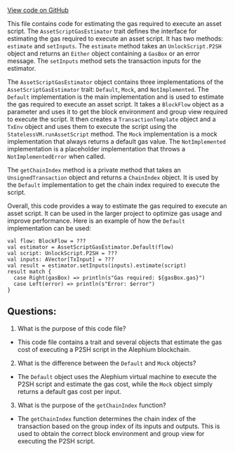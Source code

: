 [View code on GitHub](https://github.com/alephium/alephium/blob/master/flow/src/main/scala/org/alephium/flow/gasestimation/AssetScriptGasEstimator.scala)

This file contains code for estimating the gas required to execute an asset script. The `AssetScriptGasEstimator` trait defines the interface for estimating the gas required to execute an asset script. It has two methods: `estimate` and `setInputs`. The `estimate` method takes an `UnlockScript.P2SH` object and returns an `Either` object containing a `GasBox` or an error message. The `setInputs` method sets the transaction inputs for the estimator.

The `AssetScriptGasEstimator` object contains three implementations of the `AssetScriptGasEstimator` trait: `Default`, `Mock`, and `NotImplemented`. The `Default` implementation is the main implementation and is used to estimate the gas required to execute an asset script. It takes a `BlockFlow` object as a parameter and uses it to get the block environment and group view required to execute the script. It then creates a `TransactionTemplate` object and a `TxEnv` object and uses them to execute the script using the `StatelessVM.runAssetScript` method. The `Mock` implementation is a mock implementation that always returns a default gas value. The `NotImplemented` implementation is a placeholder implementation that throws a `NotImplementedError` when called.

The `getChainIndex` method is a private method that takes an `UnsignedTransaction` object and returns a `ChainIndex` object. It is used by the `Default` implementation to get the chain index required to execute the script.

Overall, this code provides a way to estimate the gas required to execute an asset script. It can be used in the larger project to optimize gas usage and improve performance. Here is an example of how the `Default` implementation can be used:

```
val flow: BlockFlow = ???
val estimator = AssetScriptGasEstimator.Default(flow)
val script: UnlockScript.P2SH = ???
val inputs: AVector[TxInput] = ???
val result = estimator.setInputs(inputs).estimate(script)
result match {
  case Right(gasBox) => println(s"Gas required: ${gasBox.gas}")
  case Left(error) => println(s"Error: $error")
}
```
## Questions: 
 1. What is the purpose of this code file?
- This code file contains a trait and several objects that estimate the gas cost of executing a P2SH script in the Alephium blockchain.

2. What is the difference between the `Default` and `Mock` objects?
- The `Default` object uses the Alephium virtual machine to execute the P2SH script and estimate the gas cost, while the `Mock` object simply returns a default gas cost per input.

3. What is the purpose of the `getChainIndex` function?
- The `getChainIndex` function determines the chain index of the transaction based on the group index of its inputs and outputs. This is used to obtain the correct block environment and group view for executing the P2SH script.